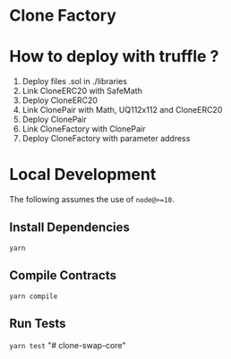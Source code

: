 # Clone Factory

# How to deploy with truffle ? <br>
1. Deploy files .sol in ./libraries
2. Link CloneERC20 with SafeMath
3. Deploy CloneERC20
4. Link ClonePair with Math, UQ112x112 and CloneERC20
5. Deploy ClonePair
6. Link CloneFactory with ClonePair
7. Deploy CloneFactory with parameter address

# Local Development

The following assumes the use of `node@>=10`.

## Install Dependencies

`yarn`

## Compile Contracts

`yarn compile`

## Run Tests

`yarn test`
"# clone-swap-core" 
